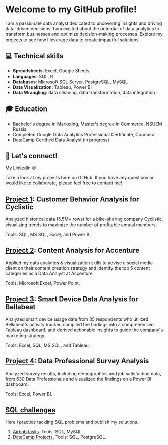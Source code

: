 # Welcome to my GitHub profile!

 I am a passionate data analyst dedicated to uncovering insights and driving data-driven decisions. I am excited about the potential of data analytics to transform businesses and optimize decision-making processes. Explore my projects to see how I leverage data to create impactful solutions.

## :computer: Technical skills
- **Spreadsheets**: Excel, Google Sheets
- **Languages**: SQL, R
- **Databases**: Microsoft SQL Server, PostgreSQL, MySQL
- **Data Visualization**: Tableau, Power BI
- **Data Wrangling**: data cleaning, data transformation, data integration


## :mortar_board: Education

- Bachelor's degree in Marketing, Master's degree in Commerce, NSUEM Russia
- Completed Google Data Analytics Professional Certificate, Coursera
-  DataCamp Certified Data Analyst (in progress) 

## :email: Let's connect! 
 My [LinkedIn](https://www.linkedin.com/in/liubovabramova/) :blush:

 Take a look at my projects here on GitHub. If you have any questions or would like to collaborate, please feel free to contact me! 

## [Project 1](https://github.com/luba-abramova/Portfolio/blob/main/Cyclistic/1_Introduction.md): Customer Behavior Analysis for Cyclistic
Analyzed historical data (5,5M+ rows) for a bike-sharing company Cyclistic, 
visualizing trends to maximize the number of profitable annual members. 

Tools: SQL, MS SQL, Excel, and Power BI.


## [Project 2](https://github.com/luba-abramova/Portfolio/blob/main/Accenture%20case/project.md): Content Analysis for Accenture

Applied my data analytics & visualization skills to advise a social media client on their content creation strategy and identify the top 5 content categories as a Data Analyst at Accenture.

Tools: Microsoft Excel, Power Point.


## [Project 3](https://github.com/luba-abramova/Portfolio/blob/main/Bellabeat/1_Introduction.md): Smart Device Data Analysis for Bellabeat
Analyzed smart device usage data from 35 respondents who utilized Bellabeat's activity tracker, compiled the findings into a comprehensive [Tableau dashboard](https://public.tableau.com/app/profile/liubov.abramova/viz/Bellabeatusagesummary/Dashboard1), and derived actionable insights to guide the company's marketing strategy.

Tools: Excel, SQL, MS SQL, and Tableau.

## [Project 4](https://github.com/luba-abramova/Portfolio/blob/main/Data%20Professional%20Survey/Data%20Cleaning.md): Data Professional Survey Analysis
Analyzed survey results, including demographics and job satisfaction data, from 630 Data Professionals and visualized the findings on a Power BI dashboard.

Tools: Excel, Power BI.

## [SQL challenges](https://github.com/luba-abramova/Portfolio/tree/main/SQL%20challenges)
Here I practice tackling SQL problems and publish my solutions.

1. [Airbnb tasks](https://github.com/luba-abramova/Portfolio/blob/main/SQL%20challenges/Airbnb%20tasks.md). Tools: SQL, MySQL.
2. [DataCamp Projects](https://github.com/luba-abramova/Portfolio/blob/main/SQL%20challenges/DataCamp%20projects.md).
Tools: SQL, PostgreSQL.


